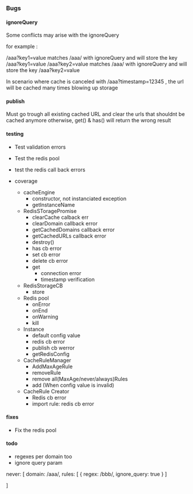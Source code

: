 ### Bugs

#### ignoreQuery
Some conflicts may arise with the ignoreQuery

for example : 


/aaa?key1=value matches /aaa/ with ignoreQuery and will store the key /aaa?key1=value
/aaa?key2=value matches /aaa/ with ignoreQuery and will store the key /aaa?key2=value

In scenario where cache is canceled with 
/aaa?timestamp=12345 , the url will be cached many times blowing up storage


#### publish

Must go trough all existing cached URL and clear the urls that shouldnt be cached anymore otherwise, get() & has() will return the wrong result



#### testing

- Test validation errors
- Test the redis pool
- test the redis call back errors


- coverage
    - cacheEngine 
        - constructor, not instanciated exception
        - getInstanceName
    - RedisSToragePromise
        - clearCache calback err
        - clearDomain callback error
        - getCachedDomains callback error
        - getCachedURLs callback error
        - destroy()
        - has cb error
        - set cb error
        - delete cb error
        - get
            - connection error
            - timestamp verification
    - RedisStorageCB
        - store
    - Redis pool
        - onError
        - onEnd
        - onWarning
        - kill
    - Instance
        - default config value
        - redis cb error
        - publish cb werror
        - getRedisConfig
    - CacheRuleManager
        - AddMaxAgeRule
        - removeRule
        - remove all(MaxAge/never/always)Rules
        - add (When config value is invalid)
    - CacheRule Creator
        - Redis cb error
        - import rule: redis cb error
        

#### fixes

- Fix the redis pool

#### todo

- regexes per domain too
- ignore query param

never: [
    domain: /aaa/,
    rules: [
        {
            regex: /bbb/,
            ignore_query: true
        }
    ]
    
]






